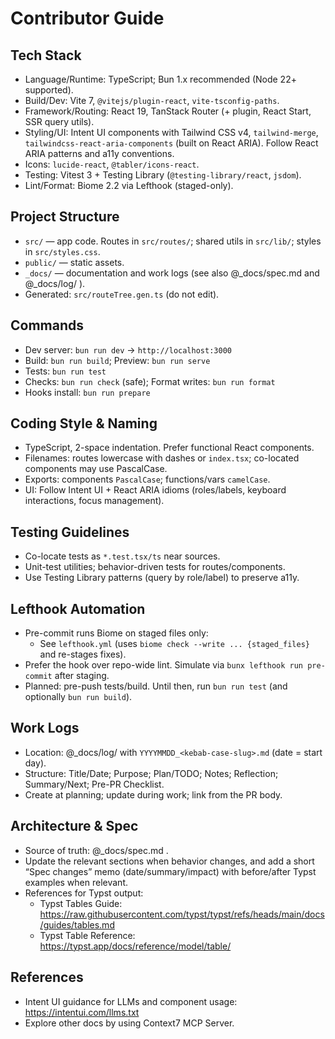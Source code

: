 # Contributor Guide

## Tech Stack
- Language/Runtime: TypeScript; Bun 1.x recommended (Node 22+ supported).
- Build/Dev: Vite 7, `@vitejs/plugin-react`, `vite-tsconfig-paths`.
- Framework/Routing: React 19, TanStack Router (+ plugin, React Start, SSR query utils).
- Styling/UI: Intent UI components with Tailwind CSS v4, `tailwind-merge`, `tailwindcss-react-aria-components` (built on React ARIA). Follow React ARIA patterns and a11y conventions.
- Icons: `lucide-react`, `@tabler/icons-react`.
- Testing: Vitest 3 + Testing Library (`@testing-library/react`, `jsdom`).
- Lint/Format: Biome 2.2 via Lefthook (staged-only).

## Project Structure
- `src/` — app code. Routes in `src/routes/`; shared utils in `src/lib/`; styles in `src/styles.css`.
- `public/` — static assets.
- `_docs/` — documentation and work logs (see also @_docs/spec.md and @_docs/log/ ).
- Generated: `src/routeTree.gen.ts` (do not edit).

## Commands
- Dev server: `bun run dev` → `http://localhost:3000`
- Build: `bun run build`; Preview: `bun run serve`
- Tests: `bun run test`
- Checks: `bun run check` (safe); Format writes: `bun run format`
- Hooks install: `bun run prepare`

## Coding Style & Naming
- TypeScript, 2-space indentation. Prefer functional React components.
- Filenames: routes lowercase with dashes or `index.tsx`; co-located components may use PascalCase.
- Exports: components `PascalCase`; functions/vars `camelCase`.
- UI: Follow Intent UI + React ARIA idioms (roles/labels, keyboard interactions, focus management).

## Testing Guidelines
- Co-locate tests as `*.test.tsx/ts` near sources.
- Unit-test utilities; behavior-driven tests for routes/components.
- Use Testing Library patterns (query by role/label) to preserve a11y.

## Lefthook Automation
- Pre-commit runs Biome on staged files only:
  - See `lefthook.yml` (uses `biome check --write ... {staged_files}` and re-stages fixes).
- Prefer the hook over repo-wide lint. Simulate via `bunx lefthook run pre-commit` after staging.
- Planned: pre-push tests/build. Until then, run `bun run test` (and optionally `bun run build`).

## Work Logs
- Location: @_docs/log/ with `YYYYMMDD_<kebab-case-slug>.md` (date = start day).
- Structure: Title/Date; Purpose; Plan/TODO; Notes; Reflection; Summary/Next; Pre-PR Checklist.
- Create at planning; update during work; link from the PR body.

## Architecture & Spec
- Source of truth: @_docs/spec.md .
- Update the relevant sections when behavior changes, and add a short “Spec changes” memo (date/summary/impact) with before/after Typst examples when relevant.
- References for Typst output:
  - Typst Tables Guide: <https://raw.githubusercontent.com/typst/typst/refs/heads/main/docs/guides/tables.md>
  - Typst Table Reference: <https://typst.app/docs/reference/model/table/>

## References
- Intent UI guidance for LLMs and component usage: https://intentui.com/llms.txt
- Explore other docs by using Context7 MCP Server.
